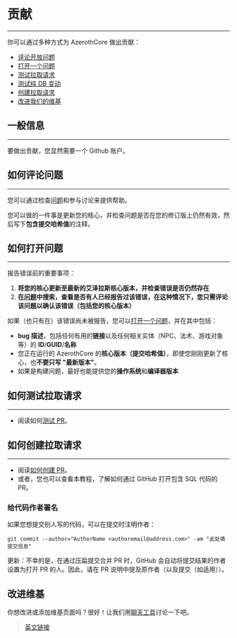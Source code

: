 # 贡献
---

你可以通过多种方式为 AzerothCore 做出贡献：
- [评论开放问题](#如何评论问题)
- [打开一个问题](#如何打开问题)
- [测试拉取请求](#如何测试拉取请求)
- [测试纯 DB 变动](/How-to-test-DB-only-changes)
- [创建拉取请求](#如何创建拉取请求)
- [改进我们的维基](#改进维基)

## 一般信息
---

要做出贡献，您显然需要一个 Github 账户。

## 如何评论问题
---

您可以通过检查[问题](https://github.com/azerothcore/azerothcore-wotlk/issues)和参与讨论来提供帮助。

您可以做的一件事是更新您的核心，并检查问题是否在您的修订版上仍然有效，然后写下**包含提交哈希值**的注释。

## 如何打开问题
---

报告错误前的重要事项：

1. **将您的核心更新至最新的艾泽拉斯核心版本，并检查错误是否仍然存在**
2. **在[问题](https://github.com/azerothcore/azerothcore-wotlk/issues)中搜索，查看是否有人已经报告过该错误，在这种情况下，您只需评论该问题以确认该错误（包括您的核心版本）**

如果（也只有在）该错误尚未被报告，您可以[打开一个问题](https://github.com/azerothcore/azerothcore-wotlk/issues/new)，并在其中包括：
- **bug 描述**，包括任何有用的**链接**以及任何相关实体（NPC、法术、游戏对象等）的 **ID**/**GUID**/**名称**
- 您正在运行的 AzerothCore 的**核心版本（提交哈希值）**，即使您刚刚更新了核心，也**不要只写 "最新版本"**。
- 如果是构建问题，最好也能提供您的**操作系统**和**编译器版本**

## 如何测试拉取请求
---

- 阅读如何[测试 PR](/How-to-test-a-PR)。

## 如何创建拉取请求
---

- 阅读[如何创建 PR](/How-to-create-a-PR)。
- 或者，您也可以查看本教程，了解如何通过 GitHub 打开包含 SQL 代码的 PR。

### 给代码作者署名

如果您想提交别人写的代码，可以在提交时注明作者：

`git commit --author="AuthorName <authoremail@address.com>" -am "此处填提交信息"`

更新：不幸的是，在通过压扁提交合并 PR 时，GitHub 会自动将提交结果的作者设置为打开 PR 的人。因此，请在 PR 说明中提及原作者（以及提交（如适用））。

## 改进维基

你想改进或添加维基页面吗？很好！让我们用[聊天工具](https://discord.gg/PaqQRkd)讨论一下吧。

> [英文链接](https://www.azerothcore.org/wiki/contribute)
